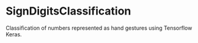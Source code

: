 # SignDigitsClassification
Classification of numbers represented as hand gestures using Tensorflow Keras.
